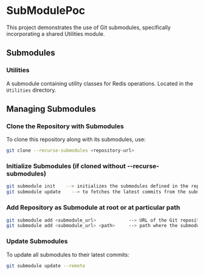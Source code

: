 # SubModulePoc

This project demonstrates the use of Git submodules, specifically incorporating a shared Utilities module.

## Submodules

### Utilities
A submodule containing utility classes for Redis operations. Located in the `Utilities` directory.

## Managing Submodules

### Clone the Repository with Submodules
To clone this repository along with its submodules, use:
```bash
git clone --recurse-submodules <repository-url>
```

### Initialize Submodules (if cloned without --recurse-submodules)
```bash
git submodule init    --> initializes the submodules defined in the repository.
git submodule update    --> to fetches the latest commits from the submodule repository.
```

### Add Repository as Submodule at root or at particular path
```bash
git submodule add <submodule_url>            --> URL of the Git repository to add as submodule
git submodule add <submodule_url> <path>     --> path where the submodule to be added within repository
```

### Update Submodules
To update all submodules to their latest commits:
```bash
git submodule update --remote

